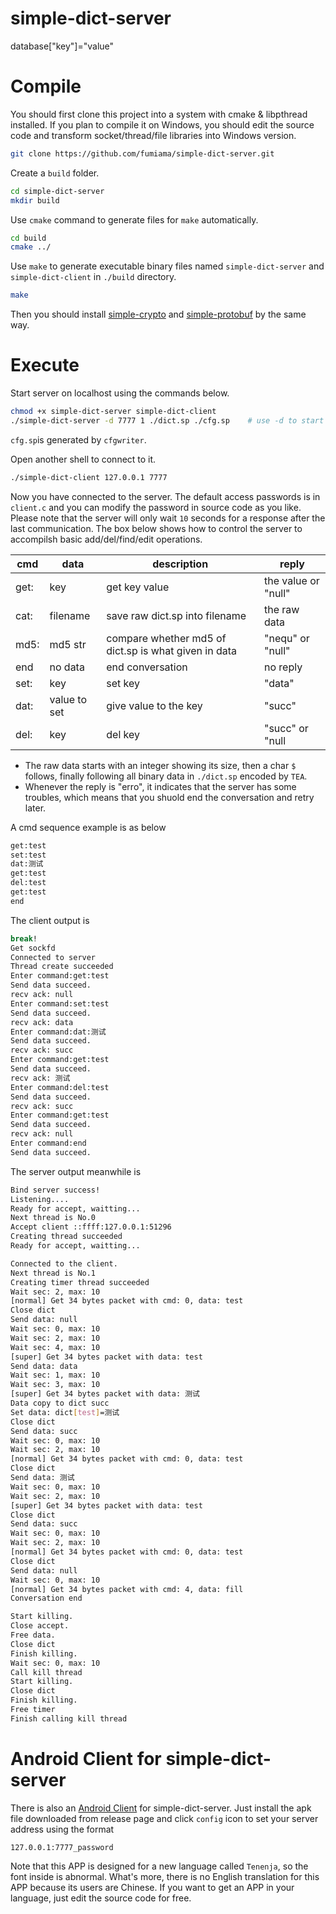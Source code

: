 # simple-dict-server
database["key"]="value"

# Compile
You should first clone this project into a system with cmake & libpthread installed.
If you plan to compile it on Windows, you should edit the source code and transform socket/thread/file libraries into Windows version.
```bash
git clone https://github.com/fumiama/simple-dict-server.git
```
Create a `build` folder.
```bash
cd simple-dict-server
mkdir build
```
Use `cmake` command to generate files for `make` automatically.
```bash
cd build
cmake ../
```
Use `make` to generate executable binary files named `simple-dict-server` and `simple-dict-client` in `./build` directory.
```bash
make
```
Then you should install [simple-crypto](https://github.com/fumiama/simple-crypto) and [simple-protobuf](https://github.com/fumiama/simple-protobuf) by the same way.

# Execute
Start server on localhost using the commands below.
```bash
chmod +x simple-dict-server simple-dict-client
./simple-dict-server -d 7777 1 ./dict.sp ./cfg.sp    # use -d to start as daemon
```
`cfg.sp`is generated by `cfgwriter`.

Open another shell to connect to it.
```bash
./simple-dict-client 127.0.0.1 7777
```
Now you have connected to the server. The default access passwords is in `client.c` and you can modify the password in source code as you like. Please note that the server will only wait `10` seconds for a response after the last communication. The box below shows how to control the server to accompilsh basic add/del/find/edit operations.

|  cmd  |  data  |  description  |  reply  |
|  ----  | ----  | ----  | ----- |
| get:  | key | get key value | the value or "null" |
| cat:  | filename | save raw dict.sp into filename | the raw data |
| md5:  | md5 str | compare whether md5 of dict.sp is what given in data | "nequ" or "null" |
| end   | no data  | end conversation | no reply |
| set:  | key | set key | "data" |
| dat:  | value to set | give value to the key | "succ" |
| del:  | key | del key | "succ" or "null |

- The raw data starts with an integer showing its size, then a char `$` follows, finally following all binary data in `./dict.sp` encoded by `TEA`.
- Whenever the reply is "erro", it indicates that the server has some troubles, which means that you shuold end the conversation and retry later.

A cmd sequence example is as below
```bash
get:test
set:test
dat:测试
get:test
del:test
get:test
end
```
The client output is
```bash
break!
Get sockfd
Connected to server
Thread create succeeded
Enter command:get:test
Send data succeed.
recv ack: null
Enter command:set:test
Send data succeed.
recv ack: data
Enter command:dat:测试
Send data succeed.
recv ack: succ
Enter command:get:test
Send data succeed.
recv ack: 测试
Enter command:del:test
Send data succeed.
recv ack: succ
Enter command:get:test
Send data succeed.
recv ack: null
Enter command:end
Send data succeed.
```
The server output meanwhile is
```bash
Bind server success!
Listening....
Ready for accept, waitting...
Next thread is No.0
Accept client ::ffff:127.0.0.1:51296
Creating thread succeeded
Ready for accept, waitting...

Connected to the client.
Next thread is No.1
Creating timer thread succeeded
Wait sec: 2, max: 10
[normal] Get 34 bytes packet with cmd: 0, data: test
Close dict
Send data: null
Wait sec: 0, max: 10
Wait sec: 2, max: 10
Wait sec: 4, max: 10
[super] Get 34 bytes packet with data: test
Send data: data
Wait sec: 1, max: 10
Wait sec: 3, max: 10
[super] Get 34 bytes packet with data: 测试
Data copy to dict succ
Set data: dict[test]=测试
Close dict
Send data: succ
Wait sec: 0, max: 10
Wait sec: 2, max: 10
[normal] Get 34 bytes packet with cmd: 0, data: test
Close dict
Send data: 测试
Wait sec: 0, max: 10
Wait sec: 2, max: 10
[super] Get 34 bytes packet with data: test
Close dict
Send data: succ
Wait sec: 0, max: 10
Wait sec: 2, max: 10
[normal] Get 34 bytes packet with cmd: 0, data: test
Close dict
Send data: null
Wait sec: 0, max: 10
[normal] Get 34 bytes packet with cmd: 4, data: fill
Conversation end

Start killing.
Close accept.
Free data.
Close dict
Finish killing.
Wait sec: 0, max: 10
Call kill thread
Start killing.
Close dict
Finish killing.
Free timer
Finish calling kill thread
```

# Android Client for simple-dict-server
There is also an [Android Client](https://github.com/fumiama/simple-dict-android) for simple-dict-server. Just install the apk file downloaded from release page and click `config` icon to set your server address using the format
```
127.0.0.1:7777_password
```
Note that this APP is designed for a new language called `Tenenja`, so the font inside is abnormal. What's more, there is no English translation for this APP because its users are Chinese. If you want to get an APP in your language, just edit the source code for free.